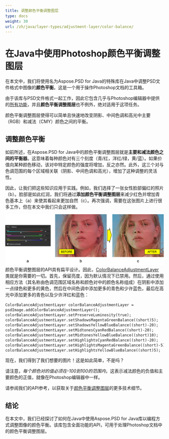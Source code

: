 ```yaml
---
title: 调整颜色平衡调整图层
type: docs
weight: 30
url: /zh/java/layer-types/adjustment-layer/color-balance/
---
```


# 在Java中使用Photoshop颜色平衡调整图层

在本文中，我们将使用名为Aspose.PSD for Java的特殊库在Java中调整PSD文件格式中图像的**颜色平衡**。这是一个用于操作Photoshop文档的工具箱。

由于该库与PSD文件格式一起工作，因此它包含几乎与Photoshop编辑器中提供的[所有功能](https://docs.aspose.com/psd/java/features/)，并且**颜色平衡调整图层**也不例外，绝对适用于这项任务。

颜色平衡调整图层使得可以简单且快速地改变阴影、中间色调和高光中主要（RGB）和减法（CMY）颜色之间的平衡。

## 调整颜色平衡

如前所述，在Aspose.PSD for Java中的颜色平衡调整图层就是**主要和减法颜色之间的平衡器**。这意味着每种颜色对有三个刻度（青/红，洋红/绿，黄/蓝）。如果价值向某种颜色移动，该对中特定颜色的强度将增加，反之亦然。此外，这三个对与色调范围的每个区域相关联（阴影、中间色调和高光），增加了这种调整的灵活性。

因此，让我们把这些知识应用于实践。例如，我们选择了一张女性脸部偏红的照片（b）。脸部是如此红润，我们将通过**添加颜色平衡调整图层**来减少红色并增加青色基本上（a）来使其看起来更加自然（c）。再次强调，需要在这张图片上进行很多工作，但在本文中我们只会这样做。

![颜色平衡调整图层示例](color-balance-adjustment-layer-example-figure-1.png) 颜色平衡调整图层的API具有扁平设计。因此，[ColorBalanceAdjustmentLayer](https://reference.aspose.com/psd/java/com.aspose.psd.fileformats.psd.layers.adjustmentlayers/colorbalanceadjustmentlayer) 类就是你需要的一切。首先，保留亮度，因为默认情况下已禁用。然后，通过使用相应方法（其名称由色调范围区域名称和颜色对中的颜色名称组成）在阴影中添加一点绿色和更多的黄色，然后在中间色调中添加更多的青色和少许蓝色，最后在高光中添加更多的青色以及少许洋红和蓝色：

    ColorBalanceAdjustmentLayer colorBalanceAdjustmentLayer = psdImage.addColorBalanceAdjustmentLayer();
    colorBalanceAdjustmentLayer.setPreserveLuminosity(true);
    colorBalanceAdjustmentLayer.setShadowsMagentaGreenBalance((short)5);
    colorBalanceAdjustmentLayer.setShadowsYellowBlueBalance((short)-20);
    colorBalanceAdjustmentLayer.setMidtonesCyanRedBalance((short)-20);
    colorBalanceAdjustmentLayer.setMidtonesYellowBlueBalance((short)10);
    colorBalanceAdjustmentLayer.setHighlightsCyanRedBalance((short)-20);
    colorBalanceAdjustmentLayer.setHighlightsMagentaGreenBalance((short)-5);
    colorBalanceAdjustmentLayer.setHighlightsYellowBlueBalance((short)5);

现在，我们得到了我们想要的图片！这是如此简单，不是吗？

请注意，_每个颜色对的值必须在-100到100的范围内_，这表示减法颜色的负值和主要颜色的正值，就像在Photoshop编辑器中一样。

请参阅我们的API参考，以获取关于[颜色平衡调整图层](https://reference.aspose.com/psd/java/com.aspose.psd.fileformats.psd.layers.adjustmentlayers/colorbalanceadjustmentlayer)的更多技术细节。

## 结论

在本文中，我们已经探讨了如何在Java中使用Aspose.PSD for Java库以编程方式调整图像的颜色平衡。该库包含全面功能的API，可用于处理Photoshop文档中的颜色平衡调整图层。

